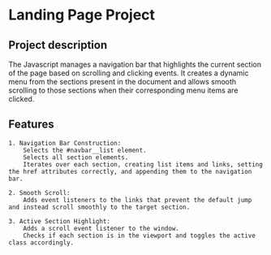 # Landing Page Project

## Project description
The Javascript manages a navigation bar that highlights the current section of the page based on scrolling and clicking events. It creates a dynamic menu from the sections present in the document and allows smooth scrolling to those sections when their corresponding menu items are clicked.

## Features
    1. Navigation Bar Construction:
        Selects the #navbar__list element.
        Selects all section elements.
        Iterates over each section, creating list items and links, setting the href attributes correctly, and appending them to the navigation bar.

    2. Smooth Scroll:
        Adds event listeners to the links that prevent the default jump and instead scroll smoothly to the target section.

    3. Active Section Highlight:
        Adds a scroll event listener to the window.
        Checks if each section is in the viewport and toggles the active class accordingly.

